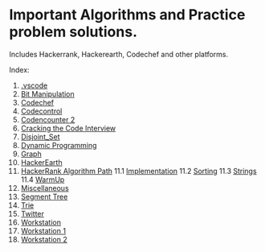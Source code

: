 # Important Algorithms and Practice problem solutions.  
Includes Hackerrank, Hackerearth, Codechef and other platforms.

Index:

1.  [.vscode](https://github.com/saisankargochhayat/algo_quest/tree/master/.vscode)
2.  [Bit Manipulation](https://github.com/saisankargochhayat/algo_quest/tree/master/bit_manipulation)
3.  [Codechef](https://github.com/saisankargochhayat/algo_quest/tree/master/codechef)
4.  [Codecontrol](https://github.com/saisankargochhayat/algo_quest/tree/master/codecontrol)
5.  [Codencounter 2](https://github.com/saisankargochhayat/algo_quest/tree/master/codencounter2)
6.  [Cracking the Code Interview](https://github.com/saisankargochhayat/algo_quest/tree/master/cracking%20the%20code%20interview)
7.  [Disjoint_Set](https://github.com/saisankargochhayat/algo_quest/tree/master/disjoint_set)
8.  [Dynamic Programming](https://github.com/saisankargochhayat/algo_quest/tree/master/dynamic_prog)
9.  [Graph](https://github.com/saisankargochhayat/algo_quest/tree/master/graph)
10. [HackerEarth](https://github.com/saisankargochhayat/algo_quest/tree/master/hackerearth)
11. [HackerRank Algorithm Path](https://github.com/saisankargochhayat/algo_quest/tree/master/hackerrank_algorithm_path)
    11.1 [Implementation](https://github.com/saisankargochhayat/algo_quest/tree/master/hackerrank_algorithm_path/Implementation)
    11.2 [Sorting](https://github.com/saisankargochhayat/algo_quest/tree/master/hackerrank_algorithm_path/Sorting)
    11.3 [Strings](https://github.com/saisankargochhayat/algo_quest/tree/master/hackerrank_algorithm_path/Strings)
    11.4 [WarmUp](https://github.com/saisankargochhayat/algo_quest/tree/master/hackerrank_algorithm_path/Warmup)
12. [Miscellaneous](https://github.com/tezansahu/algo_quest/tree/master/miscellaneous)    
13. [Segment Tree](https://github.com/saisankargochhayat/algo_quest/tree/master/segment_tree)
14. [Trie](https://github.com/saisankargochhayat/algo_quest/tree/master/trie)
15. [Twitter](https://github.com/saisankargochhayat/algo_quest/tree/master/twitter)
16. [Workstation](https://github.com/saisankargochhayat/algo_quest/tree/master/workstation)
17. [Workstation 1](https://github.com/saisankargochhayat/algo_quest/tree/master/workstation1)
18. [Workstation 2](https://github.com/saisankargochhayat/algo_quest/tree/master/workstation2)